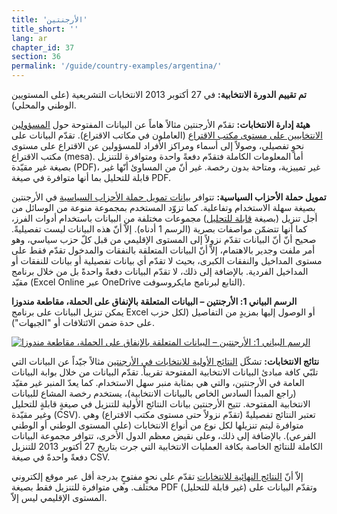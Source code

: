 ```yaml
---
title: 'الأرجنتين'
title_short: ''
lang: ar
chapter_id: 37
section: 36
permalink: '/guide/country-examples/argentina/'
---
```


**تم تقييم الدورة الانتخابية:** في 27 أكتوبر 2013 الانتخابات التشريعية (على المستويين الوطني والمحلي).

**هيئة إدارة الانتخابات:** تقدّم الأرجنتين مثالاً هاماً عن البيانات المفتوحة حول [المسؤولين الانتخابيين على مستوى مكتب الاقتراع](http://www.pjn.gov.ar/cne/secelec/document/otros/2-Autoridades_de_mesa_al25102013.pdf) (العاملون في مكاتب الاقتراع). تقدّم البيانات على نحوٍ تفصيلي، وصولاً إلى أسماء ومراكز الأفراد للمسؤولين عن الاقتراع على مستوى مكتب الاقتراع (mesa). أما المعلومات الكاملة فتقدّم دفعةً واحدة ومتوافرة للتنزيل بصيغة غير مقيّدة (PDF)، غير تمييزية، ومتاحة بدون رخصة. غير أنّ من المساوئ أنّها غير قابلة للتحليل بما أنها متوافرة في صيغة PDF.

**تمويل حملة الأحزاب السياسية:** تتوافر [بيانات تمويل حملة الأحزاب السياسية](http://www.electoral.gob.ar/financiamientoconsolidado.php) في الأرجنتين بصيغة سهلة الاستخدام وتفاعلية. كما تزوّد المستخدم بمجموعة منوعة من الوسائل من أجل تنزيل (بصيغة [قابلة للتحليل](/ar/guide/principles/analyzable/)) مجموعات مختلفة من البيانات باستخدام أدوات الفرز، كما أنها تتضمّن مواصفات بصرية (الرسم 1 أدناه). إلاّ أنّ هذه البيانات ليست تفصيليةً. صحيح أنّ أنّ البيانات تقدّم نزولاً إلى المستوى الإقليمي من قبل كلّ حزب سياسي، وهو أمر ملفت وجدير بالاهتمام، إلاّ أنّ البيانات المتعلقة بالنفقات والمدخول تقدّم فقط على مستوى المداخيل والنفقات الكبرى، بحيث لا تقدّم أي بيانات تفصيلية أو بيانات للنفقات أو المداخيل الفردية. بالإضافة إلى ذلك، لا تقدّم البيانات دفعةً واحدةً بل من خلال برنامج مقيّد (Excel Online عبر OneDrive التابع لبرنامج مايكروسوفت).

**الرسم البياني 1: الأرجنتين – البيانات المتعلقة بالإنفاق على الحملة، مقاطعة مندوزا**  
يمكن تنزيل البيانات على برنامج Excel أو الوصول إليها بمزيدٍ من التفاصيل (لكل حزب على حدة ضمن الائتلافات أو "الجبهات").

[![الرسم البياني 1: الأرجنتين – البيانات المتعلقة بالإنفاق على الحملة، مقاطعة مندوزا](/images/guide/figure_1_argentina.png)](/images/guide/figure_1_argentina.png)

**نتائج الانتخابات:** تشكّل [النتائج الأولية للانتخابات في الأرجنتين](http://datospublicos.gob.ar/data/dataset/a4e05b80-6331-4a6f-a110-35ebc29e8ffc) مثالاً جيّداً عن البيانات التي تلبّي كافة مبادئ البيانات الانتخابية المفتوحة تقريباً. تقدّم البيانات من خلال بوابة البيانات العامة في الأرجنتين، والتي هي بمثابة منبر سهل الاستخدام. كما يعدّ المنبر غير مقيّد (راجع المبدأ السادس الخاص بالبيانات الانتخابية)، يستخدم رخصة المشاع للبيانات الانتخابية المفتوحة. تتيح الأرجنتين بيانات النتائج الأولية للتنزيل في صيغةٍ قابلةٍ للتحليل وغير مقيّدة (CSV). تعتبر النتائج تفصيليةً (تقدّم نزولاً حتى مستوى مكتب الاقتراع) وهي متوافرة ليتم تنزيلها لكل نوع من أنواع الانتخابات (على المستوى الوطني أو الوطني الفرعي). بالإضافة إلى ذلك، وعلى نقيض معظم الدول الأخرى، تتوافر مجموعة البيانات الكاملة للنتائج الخاصة بكافة العمليات الانتخابية التي جرت بتاريخ 27 أكتوبر 2013 للتنزيل دفعةً واحدةً في صيغة CSV.

إلاّ أنّ [النتائج النهائية للانتخابات](http://www.elecciones.gov.ar/resultados-definitivos.php#.U_IRpPmSxDB) تقدّم على نحوٍ مفتوحٍ بدرجة أقل عبر موقع إلكتروني مختلف. وهي متوافرة للتنزيل فقط بصيغة PDF (غير قابلة للتحليل) وتقدّم البيانات على المستوى الإقليمي ليس إلاّ.
